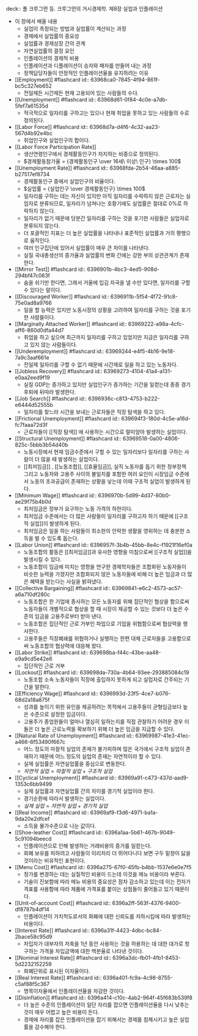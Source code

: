 deck:: 폴 크루그먼 등. 크루그먼의 거시경제학. 제8장 실업과 인플레이션

- 이 장에서 배울 내용
	- 실업이 측정되는 방법과 실업률이 계산되는 과정
	- 경제에서 실업률의 중요성
	- 실업률과 경제성장 간의 관계
	- 자연실업률의 결정 요인
	- 인플레이션의 경제적 비용
	- 인플레이션과 디플레이션이 승자와 패자를 만들어 내는 과정
	- 정책담당자들이 안정적인 인플레이션율을 유지하려는 이유
- [[Employment]] #flashcard
  id:: 63968ca0-7845-4f94-861f-bc5c327eb652
	- 전일제든 시간제든 현재 고용되어 있는 사람들의 수다.
- [[Unemployment]] #flashcard
  id:: 63968d61-0f84-4c0e-a7db-5fef7a61535d
	- 적극적으로 일자리를 구하고는 있으나 현재 취업을 못하고 있는 사람들의 수로 정의된다.
- [[Labor Force]] #flashcard
  id:: 63968d7a-d4f6-4c32-aa23-567d4b92e4bc
	- 취업인구와 실업인구의 합이다.
- [[Labor Force Participation Rate]]
	- 생산연령인구에서 경제활동인구가 차지하는 비중으로 정의된다.
	- $경제활동참가율 = {경제활동인구 \over 16세\ 이상\ 인구} \times 100$
- [[Unemployment Rate]] #flashcard
  id:: 63968fda-2b54-46aa-a885-b27517ef8734
	- 경제활동인구 중에서 실업인구의 비율이다.
	- $실업률 = {실업인구 \over 경제활동인구} \times 100$
	- 일자리를 구하는 데는 자신이 있지만 아직 일자리를 수락하지 않은 근로자는 실업자로 분류되므로, 일자리가 넘쳐나는 호황기에도 실업률은 절대로 0%로 하락하지 않는다.
	- 일자리가 없기 때문에 당분간 일자리를 구하는 것을 포기한 사람들은 실업자로 분류되지 않는다.
	- 더 포괄적인 지표는 더 높은 실업률을 나타내나 표준적인 실업률과 거의 평행으로 움직인다.
	- 여러 인구집단에 있어서 실업률이 매우 큰 차이를 나타낸다.
	- 실질 국내총생산의 증가율과 실업률의 변화 간에는 강한 부의 상관관계가 존재한다.
- [[Mirror Test]] #flashcard
  id:: 6396901b-4bc3-4ed5-908d-294bf47c063f
	- 숨을 쉬기만 한다면, 그래서 거울에 입김 자국을 낼 수만 있다면, 일자리를 구할 수 있다는 말이다.
- [[Discouraged Worker]] #flashcard
  id:: 6396911b-5f54-4f72-91c8-75e0ad8a9766
	- 일을 할 능력은 있지만 노동시장의 상황을 고려하여 일자리를 구하는 것을 포기한 사람들이다.
- [[Marginally Attached Worker]] #flashcard
  id:: 63969222-a98a-4cfc-aff6-860d0dfa44d7
	- 취업을 하고 싶으며 최근까지 일자리를 구하고 있었지만 지금은 일자리를 구하고 있지 않는 사람들이다.
- [[Underemployment]] #flashcard
  id:: 63969244-e4f5-4b16-9e18-7a9c3aaf661e
	- 전일제 일자리를 구할 수 없기 때문에 시간제로 일을 하고 있는 노동자다.
- [[Jobless Recovery]] #flashcard
  id:: 63969273-4104-41a4-a131-e0aa2eed9f19
	- 실질 GDP는 증가하고 있지만 실업인구가 증가하는 기간을 일컫는데 종종 경기후퇴에 뒤따라 발생한다.
- [[Job Search]] #flashcard
  id:: 6396936c-c813-4753-b222-e6444d52555b
	- 일자리를 찾느라 시간을 보내는 근로자들은 직장 탐색을 하고 있다.
- [[Frictional Unemployment]] #flashcard
  id:: 639694f3-180d-4c5e-a16d-fc7faaa72d3f
	- 근로자들이 [[직장 탐색]] 에 사용하는 시간으로 말미암아 발생하는 실업이다.
- [[Structural Unemployment]] #flashcard
  id:: 63969518-0a00-4806-825c-5bbb3b54d40b
	- 노동시장에서 현재 임금수준에서 구할 수 있는 일자리보다 일자리를 구하는 사람이 더 많을 때 발생하는 실업이다.
	- [[최저임금]] , [[노동조합]], [[효율임금]], 실직 노동자를 돕기 위한 정부정책 그리고 노동자와 고용주 사이의 불일치를 포함한 여러 요인이 시장임금 수준에서 노동의 초과공급이 존재하는 상황을 낳는데 이때 구조적 실업이 발생하게 된다.
- [[Minimum Wage]] #flashcard
  id:: 6396970b-5d99-4d37-80b0-ae29f75b4b0d
	- 최저임금은 정부가 요구하는 노동 가격의 하한이다.
	- 최저임금 수준에서는 더 많은 사람들이 일자리를 구하고자 하기 때문에 [[구조적 실업]]이 발생하게 된다.
	- 최저임금은 일을 하는 사람들이 최소한의 안락한 생활을 영위하는 데 충분한 소득을 벌 수 있도록 돕는다.
- [[Labor Union]] #flashcard
  id:: 6396957f-3b4b-45bb-8e4c-f1921f16ef0a
	- 노동조합의 활동은 [[최저임금]]과 유사한 영향을 미침으로써 [[구조적 실업]]을 발생시킬 수 있다.
	- 노동조합이 임금에 미치는 영향을 연구한 경제학자들은 조합화된 노동자들이 비슷한 능력을 가졌지만 조합화되지 않은 노동자들에 비해 더 높은 임금과 더 많은 혜택을 받는다는 사실을 밝혀냈다.
- [[Collective Bargaining]] #flashcard
  id:: 63969841-e6c2-4573-ac57-a6a710df280c
	- 노동조합은 한 기업에 종사하는 모든 노동자를 위해 집단적인 협상을 함으로써 노동자들이 개별적으로 협상을 할 때 시장이 제공할 수 있는 것보다 더 높은 수준의 임금을 고용주로부터 받아 낸다.
	- 노동조합은 집단적인 근로 거부인 파업으로 기업을 위협함으로써 협상력을 행사한다.
	- 고용주들은 직장폐쇄를 위협하거나 실행하는 한편 대체 근로자들을 고용함으로써 노동조합의 협상력에 대응해 왔다.
- [[Labor Strike]] #flashcard
  id:: 639698ba-f44c-43be-aa48-e9a9cd5e42e6
	- 집단적인 근로 거부
- [[Lockout]] #flashcard
  id:: 639698da-730a-4b64-93ee-293885084c19
	- 노동조합 소속 노동자들이 직장에 출입하지 못하게 되고 실업자로 간주되는 기간을 말한다.
- [[Efficiency Wage]] #flashcard
  id:: 6396993d-23f5-4ce7-b076-68d2a18a875f
	- 성과를 높이기 위한 유인을 제공하려는 목적에서 고용주들이 균형임금보다 높은 수준으로 설정한 임금이다.
	- 고용주가 종업원들이 얼마나 열심히 일하는지를 직접 관찰하기 어려운 경우 이들은 더 높은 근로노력을 확보하기 위해 더 높은 임금을 지급할 수 있다.
- [[Natural Rate of Unemployment]] #flashcard
  id:: 63969987-41e3-41ec-a466-6f53490f667c
	- 어느 정도의 마찰적 실업의 존재가 불가피하며 많은 국가에서 구조적 실업이 존재하기 때문에 어느 정도의 실업의 존재는 자연적이라 할 수 있다.
	- 실제 실업률은 자연실업률을 중심으로 변동한다.
	- $자연적\ 실업 = 마찰적\ 실업 + 구조적\ 실업$
- [[Cyclical Unemployment]] #flashcard
  id:: 63969a91-c473-437d-aad9-1353c6bb9499
	- 실제 실업률과 자연실업률 간의 차이를 경기적 실업이라 한다.
	- 경기순환에 따라서 발생하는 실업이다.
	- $실제\ 실업 = 자연적\ 실업 + 경기적\ 실업$
- [[Real Income]] #flashcard
  id:: 63969af9-f3d6-4971-ba1a-9da20e2dfcef
	- 소득을 물가수준으로 나눈 값이다.
- [[Shoe-leather Cost]] #flashcard
  id:: 6396a1aa-5b61-467b-9049-5c91094beecd
	- 인플레이션으로 인해 발생하는 거래비용의 증가를 일컫는다.
	- 화폐 보유를 피하려고 사람들이 이리저리 더 뛰어다니다 보면 구두 밑창이 닳을 것이라는 비유적인 표현이다.
- [[Menu Cost]] #flashcard
  id:: 6396a275-67f0-45fb-b4bb-1537e6e0e7f5
	- 정가를 변경하는 데는 실질적인 비용이 드는데 이것을 메뉴 비용이라 부른다.
	- 기술이 진보함에 따라 메뉴 비용의 중요성은 점차 감소하고 있는데 이는 전자가격표를 사용함에 따라 제품에 가격표를 붙이는 상점들이 줄어들고 있기 때문이다.
- [[Unit-of-account Cost]] #flashcard
  id:: 6396a2ff-563f-4376-9400-df8787b4df14
	- 인플레이션이 가치척도로서의 화폐에 대한 신뢰도를 저하시킴에 따라 발생하는 비용이다.
- [[Interest Rate]] #flashcard
  id:: 6396a31f-4423-4dbc-bc84-2bace58c95d9
	- 차입자가 대부자의 저축을 1년 동안 사용하는 것을 허용하는 데 대한 대가로 청구하는 가격을 차입금액에 대한 백분율로 나타낸 것이다.
- [[Nominal Interest Rate]] #flashcard
  id:: 6396a3dc-fb01-4fb1-8453-5d2232152259
	- 화폐단위로 표시된 이자율이다.
- [[Real Interest Rate]] #flashcard
  id:: 6396a401-fc9a-4c98-8755-c5af88f5c367
	- 명목이자율에서 인플레이션율을 차감한 것이다.
- [[Disinflation]] #flashcard
  id:: 6396a414-c10c-4ab2-964f-45f683b539f8
	- 더 높은 수준의 인플레이션이 일단 자리를 잡으면 인플레이션율을 다시 낮추는 것이 매우 어렵고 높은 비용이 든다.
	- 경제에 자리를 잡은 인플레이션을 잡기 위해서는 경제를 침체시키고 높은 실업률을 감수해야 한다.